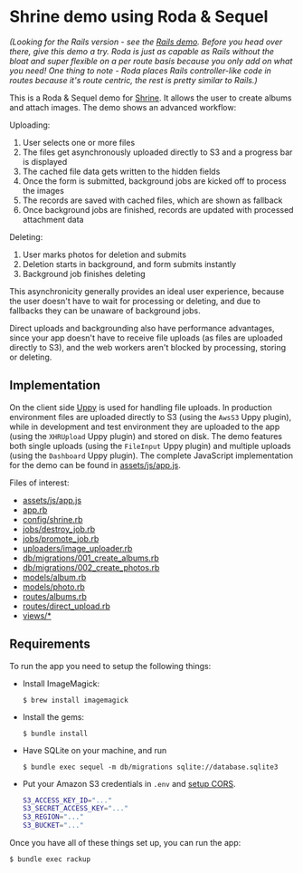 # Shrine demo using Roda & Sequel

*(Looking for the Rails version - see the [Rails demo]. Before you head over there, give this demo a try. Roda is just as capable as Rails without the bloat and super flexible on a per route basis because you only add on what you need! One thing to note - Roda places Rails controller-like code in routes because it's route centric, the rest is pretty similar to Rails.)*

This is a Roda & Sequel demo for [Shrine]. It allows the user to create albums and attach images. The demo shows an advanced workflow:

Uploading:

1. User selects one or more files
2. The files get asynchronously uploaded directly to S3 and a progress bar is displayed
3. The cached file data gets written to the hidden fields
4. Once the form is submitted, background jobs are kicked off to process the images
5. The records are saved with cached files, which are shown as fallback
6. Once background jobs are finished, records are updated with processed attachment data

Deleting:

1. User marks photos for deletion and submits
2. Deletion starts in background, and form submits instantly
3. Background job finishes deleting

This asynchronicity generally provides an ideal user experience, because the
user doesn't have to wait for processing or deleting, and due to fallbacks
they can be unaware of background jobs.

Direct uploads and backgrounding also have performance advantages, since your
app doesn't have to receive file uploads (as files are uploaded directly to S3),
and the web workers aren't blocked by processing, storing or deleting.

## Implementation

On the client side [Uppy] is used for handling file uploads. In production
environment files are uploaded directly to S3 (using the `AwsS3` Uppy plugin),
while in development and test environment they are uploaded to the app (using
the `XHRUpload` Uppy plugin) and stored on disk. The demo features both single
uploads (using the `FileInput` Uppy plugin) and multiple uploads (using the
`Dashboard` Uppy plugin). The complete JavaScript implementation for the demo
can be found in [assets/js/app.js].

Files of interest:

* [assets/js/app.js]
* [app.rb]
* [config/shrine.rb]
* [jobs/destroy_job.rb]
* [jobs/promote_job.rb]
* [uploaders/image_uploader.rb]
* [db/migrations/001_create_albums.rb]
* [db/migrations/002_create_photos.rb]
* [models/album.rb]
* [models/photo.rb]
* [routes/albums.rb]
* [routes/direct_upload.rb]
* [views/\*]

## Requirements

To run the app you need to setup the following things:

* Install ImageMagick:

  ```
  $ brew install imagemagick
  ```

* Install the gems:

  ```
  $ bundle install
  ```

* Have SQLite on your machine, and run

  ```
  $ bundle exec sequel -m db/migrations sqlite://database.sqlite3
  ```

* Put your Amazon S3 credentials in `.env` and [setup CORS].

  ```sh
  S3_ACCESS_KEY_ID="..."
  S3_SECRET_ACCESS_KEY="..."
  S3_REGION="..."
  S3_BUCKET="..."
  ```

Once you have all of these things set up, you can run the app:

```
$ bundle exec rackup
```

[Shrine]: https://github.com/shrinerb/shrine
[setup CORS]: http://docs.aws.amazon.com/AmazonS3/latest/dev/cors.html
[Uppy]: https://uppy.io
[Rails demo]: https://github.com/erikdahlstrand/shrine-rails-example
[assets/js/app.js]: /demo/assets/js/app.js
[app.rb]: /demo/app.rb
[config/shrine.rb]: /demo/config/shrine.rb
[jobs/destroy_job.rb]: /demo/jobs/destroy_job.rb
[jobs/promote_job.rb]: /demo/jobs/promote_job.rb
[uploaders/image_uploader.rb]: /demo/uploaders/image_uploader.rb
[db/migrations/001_create_albums.rb]: /demo/db/migrations/001_create_albums.rb
[db/migrations/002_create_photos.rb]: /demo/db/migrations/002_create_photos.rb
[models/album.rb]: /demo/models/album.rb
[models/photo.rb]: /demo/models/photo.rb
[routes/albums.rb]: /demo/routes/albums.rb
[routes/direct_upload.rb]: /demo/routes/direct_upload.rb
[views/\*]: /demo/views/
